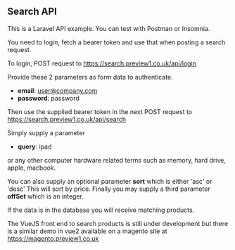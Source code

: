 ## Search API

This is a Laravel API example. You can test with Postman or Insomnia.

You need to login, fetch a bearer token and use that when posting a search request.

To login, POST request to https://search.preview1.co.uk/api/login

Provide these 2 parameters as form data to authenticate.
- **email**: user@company.com
- **password**: password

Then use the supplied bearer token in the next POST request to https://search.preview1.co.uk/api/search

Simply supply a parameter 
- **query**: ipad 

or any other computer hardware related terms such as memory, hard drive, apple, macbook.

You can also supply an optional parameter **sort** which is either 'asc' or 'desc'
This will sort by price.
Finally you may supply a third parameter **offSet** which is an integer.

If the data is in the database you will receive matching products.

The VueJS front end to search products is still under development but there is a similar demo in vue2 available on a magento site at https://magento.preview1.co.uk
